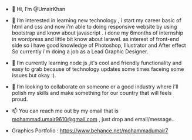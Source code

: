 - 👋 Hi, I’m @UmairKhan
- 👀 I’m interested in learning new technology , i start my career basic of html and css and now i'm able to doing responsive website by using bootstrap and know about javascript .
i done my 6months of internship in wordpress and little bit know about laravel. as interest of front-end side so i have good knowledge of Photoshop, Illustrator and After effect
So currently i'm doing a job as a Lead Graphic Designer.
- 🌱 I’m currently learning node js ,it's cool and friendly functionality and easy to grab because of technology updates some times faceing some issues but okay :).
- 💞️ I’m looking to collaborate on someone or a good industry where i'll polish my skills and make something for our country that will feels proud. 
- 📫 You can reach me out by my email that is mohammad.umair9610@gmail.com , just drop and email/message..

- Graphics Portfolio : https://www.behance.net/mohammadumair7 

<!---
UmairKhan2662/UmairKhan2662 is a ✨ special ✨ repository because its `README.md` (this file) appears on your GitHub profile.
You can click the Preview link to take a look at your changes.
--->
